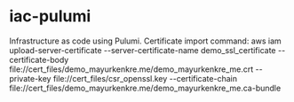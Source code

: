 # iac-pulumi

Infrastructure as code using Pulumi.
Certificate import command:
aws iam upload-server-certificate --server-certificate-name demo_ssl_certificate --certificate-body file://cert_files/demo_mayurkenkre.me/demo_mayurkenkre_me.crt --private-key file://cert_files/csr_openssl.key --certificate-chain file://cert_files/demo_mayurkenkre.me/demo_mayurkenkre_me.ca-bundle

